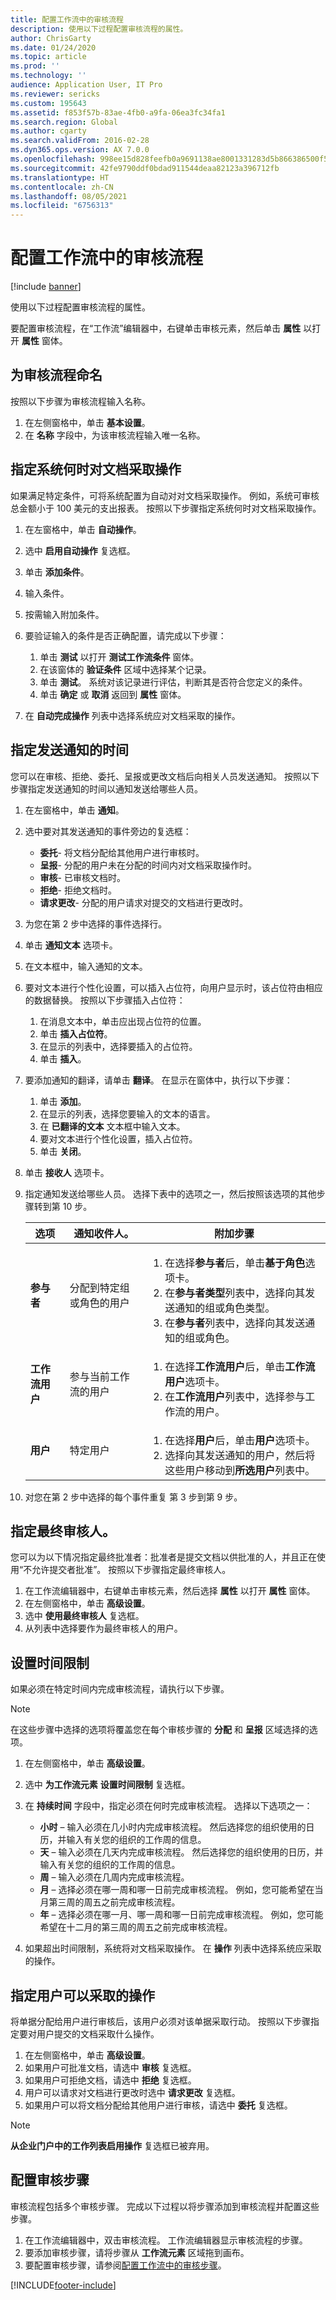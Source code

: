 ```yaml
---
title: 配置工作流中的审核流程
description: 使用以下过程配置审核流程的属性。
author: ChrisGarty
ms.date: 01/24/2020
ms.topic: article
ms.prod: ''
ms.technology: ''
audience: Application User, IT Pro
ms.reviewer: sericks
ms.custom: 195643
ms.assetid: f853f57b-83ae-4fb0-a9fa-06ea3fc34fa1
ms.search.region: Global
ms.author: cgarty
ms.search.validFrom: 2016-02-28
ms.dyn365.ops.version: AX 7.0.0
ms.openlocfilehash: 998ee15d828feefb0a9691138ae8001331283d5b866386500f5cf5de48291b43
ms.sourcegitcommit: 42fe9790ddf0bdad911544deaa82123a396712fb
ms.translationtype: HT
ms.contentlocale: zh-CN
ms.lasthandoff: 08/05/2021
ms.locfileid: "6756313"
---
```

# <a name="configure-approval-processes-in-a-workflow"></a>配置工作流中的审核流程

[!include [banner](../includes/banner.md)]

使用以下过程配置审核流程的属性。

要配置审核流程，在“工作流”编辑器中，右键单击审核元素，然后单击 **属性** 以打开 **属性** 窗体。

## <a name="name-the-approval-process"></a>为审核流程命名

按照以下步骤为审核流程输入名称。

1. 在左侧窗格中，单击 **基本设置**。
2. 在 **名称** 字段中，为该审核流程输入唯一名称。

## <a name="specify-when-the-system-automatically-acts-on-the-document"></a>指定系统何时对文档采取操作

如果满足特定条件，可将系统配置为自动对对文档采取操作。 例如，系统可审核总金额小于 100 美元的支出报表。 按照以下步骤指定系统何时对文档采取操作。

1. 在左窗格中，单击 **自动操作**。
2. 选中 **启用自动操作** 复选框。
3. 单击 **添加条件**。
4. 输入条件。
5. 按需输入附加条件。
6. 要验证输入的条件是否正确配置，请完成以下步骤：

    1. 单击 **测试** 以打开 **测试工作流条件** 窗体。
    2. 在该窗体的 **验证条件** 区域中选择某个记录。
    3. 单击 **测试**。 系统对该记录进行评估，判断其是否符合您定义的条件。
    4. 单击 **确定** 或 **取消** 返回到 **属性** 窗体。

7. 在 **自动完成操作** 列表中选择系统应对文档采取的操作。

## <a name="specify-when-notifications-are-sent"></a>指定发送通知的时间

您可以在审核、拒绝、委托、呈报或更改文档后向相关人员发送通知。 按照以下步骤指定发送通知的时间以通知发送给哪些人员。

1. 在左窗格中，单击 **通知**。
2. 选中要对其发送通知的事件旁边的复选框：

    - **委托**- 将文档分配给其他用户进行审核时。
    - **呈报**- 分配的用户未在分配的时间内对文档采取操作时。
    - **审核**- 已审核文档时。
    - **拒绝**- 拒绝文档时。
    - **请求更改**- 分配的用户请求对提交的文档进行更改时。

3. 为您在第 2 步中选择的事件选择行。
4. 单击 **通知文本** 选项卡。
5. 在文本框中，输入通知的文本。
6. 要对文本进行个性化设置，可以插入占位符，向用户显示时，该占位符由相应的数据替换。 按照以下步骤插入占位符：

    1. 在消息文本中，单击应出现占位符的位置。
    2. 单击 **插入占位符**。
    3. 在显示的列表中，选择要插入的占位符。
    4. 单击 **插入**。

7. 要添加通知的翻译，请单击 **翻译**。 在显示在窗体中，执行以下步骤：

    1. 单击 **添加**。
    2. 在显示的列表，选择您要输入的文本的语言。
    3. 在 **已翻译的文本** 文本框中输入文本。
    4. 要对文本进行个性化设置，插入占位符。
    5. 单击 **关闭**。

8. 单击 **接收人** 选项卡。
9. 指定通知发送给哪些人员。 选择下表中的选项之一，然后按照该选项的其他步骤转到第 10 步。

    <table>
    <thead>
    <tr>
    <th>选项</th>
    <th>通知收件人。</th>
    <th>附加步骤</th>
    </tr>
    </thead>
    <tbody>
    <tr>
    <td><strong>参与者</strong></td>
    <td>分配到特定组或角色的用户</td>
    <td>
    <ol>
    <li>在选择<strong>参与者</strong>后，单击<strong>基于角色</strong>选项卡。</li>
    <li>在<strong>参与者类型</strong>列表中，选择向其发送通知的组或角色类型。</li>
    <li>在<strong>参与者</strong>列表中，选择向其发送通知的组或角色。</li>
    </ol>
    </td>
    </tr>
    <tr>
    <td><strong>工作流用户</strong></td>
    <td>参与当前工作流的用户</td>
    <td>
    <ol>
    <li>在选择<strong>工作流用户</strong>后，单击<strong>工作流用户</strong>选项卡。</li>
    <li>在<strong>工作流用户</strong>列表中，选择参与工作流的用户。</li>
    </ol>
    </td>
    </tr>
    <tr>
    <td><strong>用户</strong></td>
    <td>特定用户</td>
    <td>
    <ol>
    <li>在选择<strong>用户</strong>后，单击<strong>用户</strong>选项卡。</li>
    <li>选择向其发送通知的用户，然后将这些用户移动到<strong>所选用户</strong>列表中。</li>
    </ol>
    </td>
    </tr>
    </tbody>
    </table>

10. 对您在第 2 步中选择的每个事件重复 第 3 步到第 9 步。

## <a name="specify-a-final-approver"></a>指定最终审核人。

您可以为以下情况指定最终批准者：批准者是提交文档以供批准的人，并且正在使用“不允许提交者批准”。 按照以下步骤指定最终审核人。

1. 在工作流编辑器中，右键单击审核元素，然后选择 **属性** 以打开 **属性** 窗体。
2. 在左侧窗格中，单击 **高级设置**。
3. 选中 **使用最终审核人** 复选框。
4. 从列表中选择要作为最终审核人的用户。

## <a name="set-a-time-limit"></a>设置时间限制

如果必须在特定时间内完成审核流程，请执行以下步骤。

> [!NOTE]
> 在这些步骤中选择的选项将覆盖您在每个审核步骤的 **分配** 和 **呈报** 区域选择的选项。

1. 在左侧窗格中，单击 **高级设置**。
2. 选中 **为工作流元素** **设置时间限制** 复选框。
3. 在 **持续时间** 字段中，指定必须在何时完成审核流程。 选择以下选项之一：

    - **小时** – 输入必须在几小时内完成审核流程。 然后选择您的组织使用的日历，并输入有关您的组织的工作周的信息。
    - **天** – 输入必须在几天内完成审核流程。 然后选择您的组织使用的日历，并输入有关您的组织的工作周的信息。
    - **周** – 输入必须在几周内完成审核流程。
    - **月** – 选择必须在哪一周和哪一日前完成审核流程。 例如，您可能希望在当月第三周的周五之前完成审核流程。
    - **年** – 选择必须在哪一月、哪一周和哪一日前完成审核流程。 例如，您可能希望在十二月的第三周的周五之前完成审核流程。

4. 如果超出时间限制，系统将对文档采取操作。 在 **操作** 列表中选择系统应采取的操作。

## <a name="specify-which-actions-are-available-to-the-user"></a>指定用户可以采取的操作

将单据分配给用户进行审核后，该用户必须对该单据采取行动。 按照以下步骤指定要对用户提交的文档采取什么操作。

1. 在左侧窗格中，单击 **高级设置**。
2. 如果用户可批准文档，请选中 **审核** 复选框。
3. 如果用户可拒绝文档，请选中 **拒绝** 复选框。
4. 用户可以请求对文档进行更改时选中 **请求更改** 复选框。
5. 如果用户可以将文档分配给其他用户进行审核，请选中 **委托** 复选框。

> [!NOTE]
> **从企业门户中的工作列表启用操作** 复选框已被弃用。

## <a name="configure-the-approval-steps"></a>配置审核步骤

审核流程包括多个审核步骤。 完成以下过程以将步骤添加到审核流程并配置这些步骤。

1. 在工作流编辑器中，双击审核流程。 工作流编辑器显示审核流程的步骤。
2. 要添加审核步骤，请将步骤从 **工作流元素** 区域拖到画布。
3. 要配置审核步骤，请参阅[配置工作流中的审核步骤](configure-approval-step-workflow.md)。


[!INCLUDE[footer-include](../../../includes/footer-banner.md)]